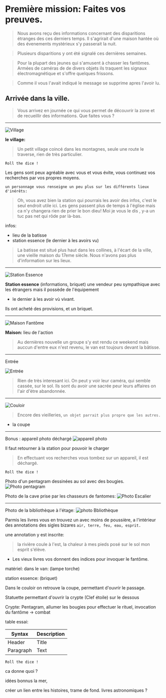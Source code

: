 # Première mission: Faites vos preuves.

> Nous avons reçu des informations concernant des disparitions étranges des ces derniers temps.
> Il s'agrirait d'une maison hantée où des évenements mystérieux s'y passerait la nuit.

> Plusieurs disparitions y ont été signalé ces dernières semaines.

> Pour la plupart des jeunes qui s'amusent à chasser les fantômes.
> Armées de caméras de de divers objets ils traquent les signaux électromagnétique et s'offre quelques frissons.

> Comme il vous l'avait indiqué le message se supprime apres l'avoir lu.

## Arrivée dans la ville.

> Vous arrivez en journée ce qui vous permet de découvrir la zone et de recueillir des informations.
> Que faites vous ?

---

![Village](/assets/images/village.jpg)

**le village:**

> Un petit village coincé dans les montagnes, seule une route le traverse, rien de très particulier.

`Roll the dice !`

Les gens sont peux agréable avec vous et vous évite, vous continuez vos recherches par vos propres moyens.

`un personnage vous renseigne un peu plus sur les différents lieux d'inérêts:`

> Oh, vous avez bien la station qui pourrais les avoir des infos, c'est le seul endroit utile ici.
> Les gens passent plus de temps à l'église mais ca n'y changera rien de prier le bon dieu! Moi je vous le dis , y-a un tuc pas net qui rôde par là-bas.

infos:

- lieu de la batisse
- station essence (le dernier à les avoirs vu)

> La batisse est situé plus haut dans les collines, à l'écart de la ville, une vieille maison du 17eme siècle.
> Nous n'avons pas plus d'information sur les lieux.

---

![Station Essence](/assets/images/station-service.jpg)

**Station essence** (informations, briquet) une vendeur peu sympathique avec les étrangers mais il possède de l'équipement

- le dernier à les avoir vù vivant.

Ils ont acheté des provisions, et un briquet.

---

![Maison Fantôme](/assets/images/maisonfantome.jpg)

**Maison:** lieu de l'action

> Au dernières nouvelle un groupe s'y est rendu ce weekend mais auccun d'entre eux n'est revenu, le van est toujours devant la bâtisse.

---

Entrée

![Entrée](/assets/images/entreemaison.jpg)

> Rien de très interesant ici. On peut y voir leur caméra, qui semble cassée, sur le sol. Ils sont du avoir une sacrée peur leurs affaires on l'air d'ètre abandonnée.

---

![Couloir](/assets/images/interieurmaison.jpg)

> Encore des vieilleries, `un objet parrait plus propre que les autres.`

- la coupe

---

Bonus : appareil photo déchargé
![appareil photo](/assets/images/appareilphoto.jpg)

Il faut retourner à la station pour pouvoir le charger

> En effectuant vos recherches vous tombez sur un appareil, il est déchargé.

`Roll the dice !`

Photo d'un pentagram dessinées au sol avec des bougies.
![Photo pentagram](/assets/images/photopentagram.jpg)

Photo de la cave prise par les chasseurs de fantomes:
![Photo Escalier](/assets/images/escaliers.jpg)

---

Photo de la bibliothèque à l'étage:
![photo Bbliothèque](/assets/images/bibliotheque.jpg)

Parmis les livres vous en trouvez un avec moins de poussière, a l'intérieur des annotations des sigles bizares `air, terre, feu, eau, esprit.`

une annotation y est inscrite:

> la rivière coule à l'est, la chaleur à mes pieds posé sur le sol mon esprit s'élève.

- Les vieux livres vos donnent des indices pour invoquer le fantôme.

matériel:
dans le van: (lampe torche)

station essence: (briquet)

Dans le couloir on retrouve la coupe, permettant d'ouvrir le passage.

Statuette permettant d'ouvrir la crypte (Clef étoile) sur le dessous

Crypte:
Pentagram, allumer les bougies pour effectuer le rituel, invocation du fantôme -> combat

table essai:

| Syntax    | Description |
| --------- | ----------- |
| Header    | Title       |
| Paragraph | Text        |

`Roll the dice !`

ca donne quoi ?

idées bonnus la mer,

créer un lien entre les histoires, trame de fond.
livres astronomiques ?

